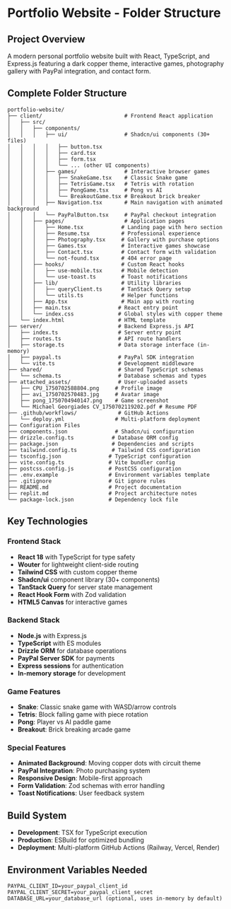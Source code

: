 # Portfolio Website - Folder Structure

## Project Overview
A modern personal portfolio website built with React, TypeScript, and Express.js featuring a dark copper theme, interactive games, photography gallery with PayPal integration, and contact form.

## Complete Folder Structure

```
portfolio-website/
├── client/                          # Frontend React application
│   ├── src/
│   │   ├── components/
│   │   │   ├── ui/                  # Shadcn/ui components (30+ files)
│   │   │   │   ├── button.tsx
│   │   │   │   ├── card.tsx
│   │   │   │   ├── form.tsx
│   │   │   │   └── ... (other UI components)
│   │   │   ├── games/               # Interactive browser games
│   │   │   │   ├── SnakeGame.tsx    # Classic Snake game
│   │   │   │   ├── TetrisGame.tsx   # Tetris with rotation
│   │   │   │   ├── PongGame.tsx     # Pong vs AI
│   │   │   │   └── BreakoutGame.tsx # Breakout brick breaker
│   │   │   ├── Navigation.tsx       # Main navigation with animated background
│   │   │   └── PayPalButton.tsx     # PayPal checkout integration
│   │   ├── pages/                   # Application pages
│   │   │   ├── Home.tsx            # Landing page with hero section
│   │   │   ├── Resume.tsx          # Professional experience
│   │   │   ├── Photography.tsx     # Gallery with purchase options
│   │   │   ├── Games.tsx           # Interactive games showcase
│   │   │   ├── Contact.tsx         # Contact form with validation
│   │   │   └── not-found.tsx       # 404 error page
│   │   ├── hooks/                  # Custom React hooks
│   │   │   ├── use-mobile.tsx      # Mobile detection
│   │   │   └── use-toast.ts        # Toast notifications
│   │   ├── lib/                    # Utility libraries
│   │   │   ├── queryClient.ts      # TanStack Query setup
│   │   │   └── utils.ts            # Helper functions
│   │   ├── App.tsx                 # Main app with routing
│   │   ├── main.tsx               # React entry point
│   │   └── index.css              # Global styles with copper theme
│   └── index.html                 # HTML template
├── server/                        # Backend Express.js API
│   ├── index.ts                   # Server entry point
│   ├── routes.ts                  # API route handlers
│   ├── storage.ts                 # Data storage interface (in-memory)
│   ├── paypal.ts                  # PayPal SDK integration
│   └── vite.ts                    # Development middleware
├── shared/                        # Shared TypeScript schemas
│   └── schema.ts                  # Database schemas and types
├── attached_assets/               # User-uploaded assets
│   ├── CPU_1750702588804.png     # Profile image
│   ├── avi_1750702570483.jpg     # Avatar image
│   ├── pong_1750704940147.png    # Game screenshot
│   └── Michael Georgiades CV_1750702119202.pdf # Resume PDF
├── .github/workflows/             # GitHub Actions
│   └── deploy.yml                # Multi-platform deployment
├── Configuration Files
├── components.json               # Shadcn/ui configuration
├── drizzle.config.ts            # Database ORM config
├── package.json                 # Dependencies and scripts
├── tailwind.config.ts           # Tailwind CSS configuration
├── tsconfig.json               # TypeScript configuration
├── vite.config.ts              # Vite bundler config
├── postcss.config.js           # PostCSS configuration
├── .env.example                # Environment variables template
├── .gitignore                  # Git ignore rules
├── README.md                   # Project documentation
├── replit.md                   # Project architecture notes
└── package-lock.json           # Dependency lock file
```

## Key Technologies

### Frontend Stack
- **React 18** with TypeScript for type safety
- **Wouter** for lightweight client-side routing
- **Tailwind CSS** with custom copper theme
- **Shadcn/ui** component library (30+ components)
- **TanStack Query** for server state management
- **React Hook Form** with Zod validation
- **HTML5 Canvas** for interactive games

### Backend Stack
- **Node.js** with Express.js
- **TypeScript** with ES modules
- **Drizzle ORM** for database operations
- **PayPal Server SDK** for payments
- **Express sessions** for authentication
- **In-memory storage** for development

### Game Features
- **Snake**: Classic snake game with WASD/arrow controls
- **Tetris**: Block falling game with piece rotation
- **Pong**: Player vs AI paddle game
- **Breakout**: Brick breaking arcade game

### Special Features
- **Animated Background**: Moving copper dots with circuit theme
- **PayPal Integration**: Photo purchasing system
- **Responsive Design**: Mobile-first approach
- **Form Validation**: Zod schemas with error handling
- **Toast Notifications**: User feedback system

## Build System
- **Development**: TSX for TypeScript execution
- **Production**: ESBuild for optimized bundling
- **Deployment**: Multi-platform GitHub Actions (Railway, Vercel, Render)

## Environment Variables Needed
```
PAYPAL_CLIENT_ID=your_paypal_client_id
PAYPAL_CLIENT_SECRET=your_paypal_client_secret
DATABASE_URL=your_database_url (optional, uses in-memory by default)
```